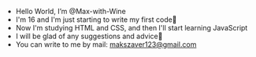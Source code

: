 - Hello World, I’m @Max-with-Wine
- I'm 16 and I'm just starting to write my first code🌱
- Now I'm studying HTML and CSS, and then I'll start learning JavaScript
- I will be glad of any suggestions and advice💞️
- You can write to me by mail: makszaver123@gmail.com

<!---
Max-with-Wine/Max-with-Wine is a ✨ special ✨ repository because its `README.md` (this file) appears on your GitHub profile.
You can click the Preview link to take a look at your changes.
--->
